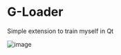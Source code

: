 # G-Loader
Simple extension to train myself in Qt

![image](https://user-images.githubusercontent.com/83721477/213872227-6f8425f5-d916-4129-a1f5-4e50cd2da0ed.png)
